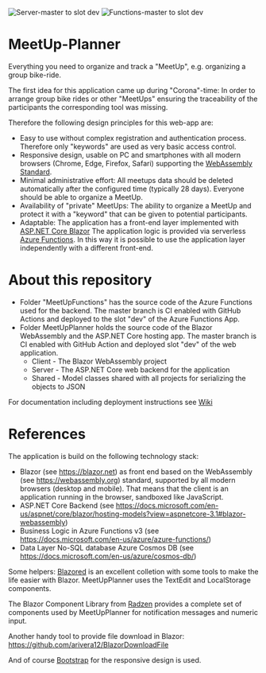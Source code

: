 ![Server-master to slot dev](https://github.com/rbrands/MeetUpPlanner/workflows/Server-master%20to%20slot%20dev/badge.svg)
![Functions-master to slot dev](https://github.com/rbrands/MeetUpPlanner/workflows/Functions-master%20to%20slot%20dev/badge.svg)

# MeetUp-Planner
Everything you need to organize and track a "MeetUp", e.g. organizing a group bike-ride. 

The first idea for this application came up during "Corona"-time: In order to arrange group bike rides or other "MeetUps" 
ensuring the traceability of the participants the corresponding tool was missing. 

Therefore the following design principles for this web-app are:
* Easy to use without complex registration and authentication process. Therefore only "keywords" are used as very basic access control.
* Responsive design, usable on PC and smartphones with all modern browsers (Chrome, Edge, Firefox, Safari) supporting the <a href="https://webassembly.org/">WebAssembly Standard</a>. 
* Minimal administrative effort: All meetups data should be deleted automatically after the configured time (typically 28 days). Everyone should be able to organize a MeetUp.
* Availability of "private" MeetUps: The ability to organize a MeetUp and protect it with a "keyword" that can be given to potential participants. 
* Adaptable: The application has a front-end layer implemented with <a href="https://docs.microsoft.com/en-us/aspnet/core/blazor">ASP.NET Core Blazor</a>  The application logic is provided via serverless <a href="https://docs.microsoft.com/en-us/azure/azure-functions/">Azure Functions</a>. In this way it is possible to use the application layer independently with a different front-end.  

# About this repository
* Folder "MeetUpFunctions" has the source code of the Azure Functions used for the backend. The master branch is CI enabled with GitHub Actions and deployed to the slot "dev" of the Azure Functions App. 
* Folder MeetUpPlanner holds the source code of the Blazor WebAssembly and the ASP.NET Core hosting app. The master branch is CI enabled with GitHub Action and deployed slot "dev" of the web application.
  * Client - The Blazor WebAssembly project
  * Server - The ASP.NET Core web backend for the application
  * Shared - Model classes shared with all projects for serializing the objects to JSON


For documentation including deployment instructions see [Wiki](https://github.com/rbrands/MeetUpPlanner/wiki)

# References
The application is build on the following technology stack:
* Blazor (see https://blazor.net) as front end based on the WebAssembly (see https://webassembly.org) standard, supported by all modern browsers (desktop and mobile). That means that the client is an application running in the browser, sandboxed like JavaScript. 
* ASP.NET Core Backend (see https://docs.microsoft.com/en-us/aspnet/core/blazor/hosting-models?view=aspnetcore-3.1#blazor-webassembly)
* Business Logic in Azure Functions v3 (see https://docs.microsoft.com/en-us/azure/azure-functions/)
* Data Layer No-SQL database Azure Cosmos DB (see https://docs.microsoft.com/en-us/azure/cosmos-db/)

Some helpers:
<a href="https://github.com/Blazored">Blazored</a> is an excellent colletion with some tools to make the life easier with Blazor. MeetUpPlanner uses the TextEdit and LocalStorage components.

The Blazor Component Library from <a href="https://blazor.radzen.com/">Radzen</a> provides a complete set of components used by MeetUpPlanner for notification messages and numeric input. 

Another handy tool to provide file download in Blazor: https://github.com/arivera12/BlazorDownloadFile

And of course <a href="https://getbootstrap.com/">Bootstrap</a> for the responsive design is used.

